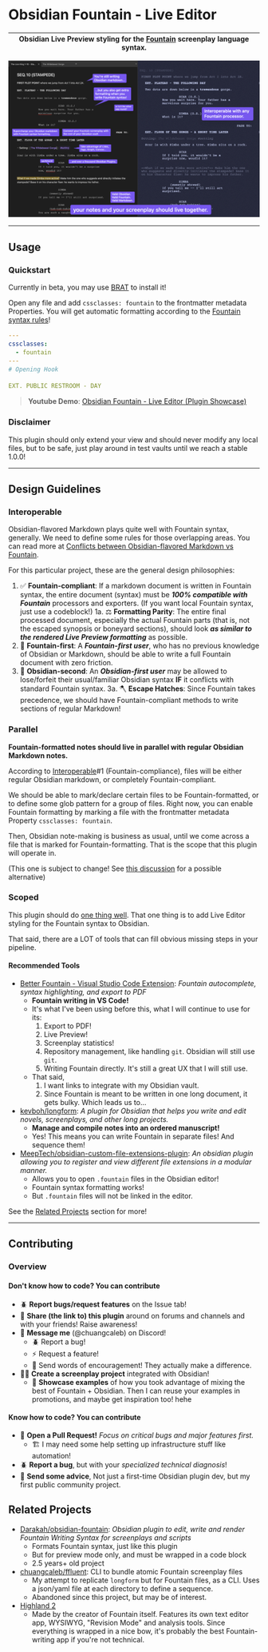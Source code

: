 # Obsidian Fountain - Live Editor

|**Obsidian Live Preview styling for the [Fountain](https://fountain.io) screenplay language syntax.**|
|-|

[![banner](docs/assets/banner.png)](https://youtu.be/GORryaw32sI "Obsidian Fountain - Live Editor (Plugin Showcase)")

---

## Usage

### Quickstart

Currently in beta, you may use [BRAT](https://github.com/TfTHacker/obsidian42-brat) to install it!

Open any file and add `cssclasses: fountain` to the frontmatter metadata Properties. You will get automatic formatting according to the [Fountain syntax rules](https://fountain.io/syntax/)!

```yaml
---
cssclasses:
  - fountain
---
# Opening Hook

EXT. PUBLIC RESTROOM - DAY
```

> **Youtube Demo**: [Obsidian Fountain - Live Editor (Plugin Showcase)](https://youtu.be/GORryaw32sI)

### Disclaimer

This plugin should only extend your view and should never modify any local files, but to be safe, just play around in test vaults until we reach a stable 1.0.0!

---

## Design Guidelines

### Interoperable

Obsidian-flavored Markdown plays quite well with Fountain syntax, generally. We need to define some rules for those overlapping areas. You can read more at [Conflicts between Obsidian-flavored Markdown vs Fountain](<docs/basic/Conflicts between Obsidian-flavored Markdown vs Fountain.md>).

For this particular project, these are the general design philosophies:

1. ✅ **Fountain-compliant**: If a markdown document is written in Fountain syntax, the entire document (syntax) must be ***100% compatible with Fountain*** processors and exporters. (If you want local Fountain syntax, just use a codeblock!)
  1a. ⚖️ **Formatting Parity**: The entire final processed document, especially the actual Fountain parts (that is, not the escaped synopsis or boneyard sections), should look ***as similar to the rendered Live Preview formatting*** as possible.
2. 🥇 **Fountain-first**: A ***Fountain-first user***, who has no previous knowledge of Obsidian or Markdown, should be able to write a full Fountain document with zero friction.
3. 🥈 **Obsidian-second**: An ***Obsidian-first user*** may be allowed to lose/forfeit their usual/familiar Obsidian syntax **IF** it conflicts with standard Fountain syntax.
  3a. 🪓 **Escape Hatches**: Since Fountain takes precedence, we should have Fountain-compliant methods to write sections of regular Markdown!

### Parallel

**Fountain-formatted notes should live in parallel with regular Obsidian Markdown notes.**

According to [Interoperable](#interoperable)#1 (Fountain-compliance), files will be either regular Obsidian markdown, or completely Fountain-compliant.

We should be able to mark/declare certain files to be Fountain-formatted, or to define some glob pattern for a group of files. Right now, you can enable Fountain formatting by marking a file with the frontmatter metadata Property `cssclasses: fountain`.

Then, Obsidian note-making is business as usual, until we come across a file that is marked for Fountain-formatting. That is the scope that this plugin will operate in.

(This one is subject to change! See [this discussion](https://github.com/chuangcaleb/obsidian-fountain-live/discussions/4) for a possible alternative)

### Scoped

This plugin should do [one thing well](https://en.wikipedia.org/wiki/Unix_philosophy). That one thing is to add Live Editor styling for the Fountain syntax to Obsidian.

That said, there are a LOT of tools that can fill obvious missing steps in your pipeline.

#### Recommended Tools

- [Better Fountain - Visual Studio Code Extension](https://marketplace.visualstudio.com/items?itemName=piersdeseilligny.betterfountain): *Fountain autocomplete, syntax highlighting, and export to PDF*
  - **Fountain writing in VS Code!**
  - It's what I've been using before this, what I will continue to use for its:
    1. Export to PDF!
    2. Live Preview!
    3. Screenplay statistics!
    4. Repository management, like handling `git`. Obsidian will still use `git`.
    5. Writing Fountain directly. It's still a great UX that I will still use.
  - That said,
    1. I want links to integrate with my Obsidian vault.
    2. Since Fountain is meant to be written in one long document, it gets bulky. Which leads us to...
- [kevboh/longform](https://github.com/kevboh/longform): *A plugin for Obsidian that helps you write and edit novels, screenplays, and other long projects.*
  - **Manage and compile notes into an ordered manuscript!**
  - Yes! This means you can write Fountain in separate files! And sequence them!
- [MeepTech/obsidian-custom-file-extensions-plugin](https://github.com/MeepTech/obsidian-custom-file-extensions-plugin): *An obsidian plugin allowing you to register and view different file extensions in a modular manner.*
  - Allows you to open `.fountain` files in the Obsidian editor!
  - Fountain syntax formatting works!
  - But `.fountain` files will not be linked in the editor.

See the [Related Projects](#related-projects) section for more!

---

## Contributing

### Overview

#### Don't know how to code? You can contribute

- 🪲 **Report bugs/request features** on the Issue tab!
- 📣 **Share (the link to) this plugin** around on forums and channels and with your friends! Raise awareness!
- 💬 **Message me** (@chuangcaleb) on Discord!
  - 🪲 Report a bug!
  - ⚡️ Request a feature!
  - 🤩 Send words of encouragement! They actually make a difference.
- ✍🏼 **Create a screenplay project** integrated with Obsidian!
  - 📸 **Showcase examples** of how you took advantage of mixing the best of Fountain + Obsidian. Then I can reuse your examples in promotions, and maybe get inspiration too! hehe

#### Know how to code? You can contribute

- 🔀 **Open a Pull Request!** *Focus on critical bugs and major features first.*
  - 🏗️ I may need some help setting up infrastructure stuff like automation!
- 🪲 **Report a bug**, but with your *specialized technical diagnosis*!
- 🫱 **Send some advice**, Not just a first-time Obsidian plugin dev, but my first public community project.

## Related Projects

- [Darakah/obsidian-fountain](https://github.com/Darakah/obsidian-fountain): *Obsidian plugin to edit, write and render Fountain Writing Syntax for screenplays and scripts*
  - Formats Fountain syntax, just like this plugin
  - But for preview mode only, and must be wrapped in a code block
  - 2.5 years+ old project
- [chuangcaleb/ffluent](https://github.com/chuangcaleb/ffluent): CLI to bundle atomic Fountain screenplay files
  - My attempt to replicate `longform` but for Fountain files, as a CLI. Uses a json/yaml file at each directory to define a sequence.
  - Abandoned since this project, but may be of interest.
- [Highland 2](https://www.highland2.app/)
  - Made by the creator of Fountain itself. Features its own text editor app, WYSIWYG, "Revision Mode" and analysis tools. Since everything is wrapped in a nice bow, it's probably the best Fountain-writing app if you're not technical.
